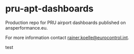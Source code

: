 # pru-apt-dashboards

Production repo for PRU airport dashboards published on ansperformance.eu.

For more information contact rainer.koelle@eurocontrol.int.

test
